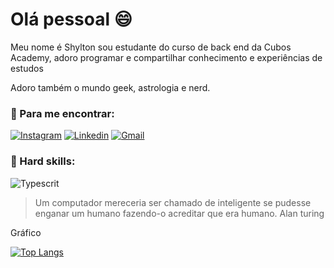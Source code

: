 # Olá pessoal 	😄


Meu nome é Shylton sou estudante do curso de back end da Cubos Academy, adoro programar e compartilhar conhecimento e experiências de estudos

Adoro também o mundo geek, astrologia e nerd.

### 👾 Para me encontrar:

[![Instagram](https://img.shields.io/badge/Instagram-000000?style=for-the-badge&logo=instagram&logoColor=white)](https://www.instagram.com/shyltonsantana/)
[![Linkedin](https://img.shields.io/badge/LinkedIn-000000?style=for-the-badge&logo=linkedin&logoColor=white)](https://www.linkedin.com/in/shylton-diego-3756aa174/)
[![Gmail](https://img.shields.io/badge/Gmail-000000?style=for-the-badge&logo=gmail&logoColor=white)](shyltondiego0@gmail.com)

### 🤖 Hard skills:


![Typescrit](https://img.shields.io/badge/TypeScript-007ACC?style=for-the-badge&logo=typescript&logoColor=white)



> Um computador mereceria ser chamado de inteligente se pudesse enganar um humano fazendo-o acreditar que era humano.    Alan turing


Gráfico

[![Top Langs](https://github-readme-stats.vercel.app/api/top-langs/?username=ShyltonSantana&layout=compact&theme=dark&custom_title=Linguagem%20%mais%20%utilizada)](https://github.com/ShyltonSantana/github-readme-stats)
